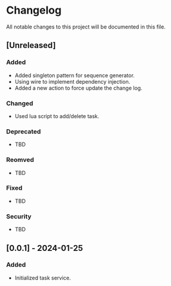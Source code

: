 # Changelog

All notable changes to this project will be documented in this file.

## [Unreleased]

### Added
- Added singleton pattern for sequence generator.
- Using wire to implement dependency injection.
- Added a new action to force update the change log.

### Changed
- Used lua script to add/delete task.

### Deprecated
- TBD

### Reomved
- TBD

### Fixed
- TBD

### Security
- TBD

## [0.0.1] - 2024-01-25
### Added
- Initialized task service.